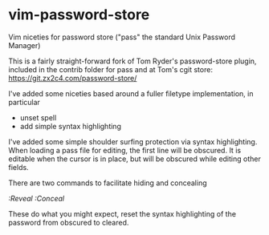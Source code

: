 # vim-password-store
Vim niceties for password store ("pass" the standard Unix Password Manager)

This is a fairly straight-forward fork of Tom Ryder's password-store plugin,
included in the contrib folder for pass and at Tom's cgit store:
https://git.zx2c4.com/password-store/

I've added some niceties based around a fuller filetype implementation,
in particular

* unset spell
* add simple syntax highlighting

I've added some simple shoulder surfing protection via syntax highlighting.
When loading a pass file for editing, the first line will be obscured. It is
editable when the cursor is in place, but will be obscured while editing other
fields.

There are two commands to facilitate hiding and concealing

*:Reveal*
*:Conceal*

These do what you might expect, reset the syntax highlighting of the password
from obscured to cleared.
